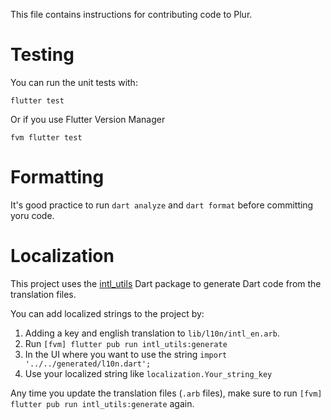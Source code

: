 This file contains instructions for contributing code to Plur.

# Testing

You can run the unit tests with:
```
flutter test
```

Or if you use Flutter Version Manager

```
fvm flutter test
```

# Formatting

It's good practice to run `dart analyze` and `dart format` before committing yoru code.

# Localization

This project uses the [intl_utils](https://pub.dev/packages/intl_utils) Dart package to generate Dart code from the translation files. 


You can add localized strings to the project by:
1. Adding a key and english translation to `lib/l10n/intl_en.arb`.
2. Run `[fvm] flutter pub run intl_utils:generate`
3. In the UI where you want to use the string `import '../../generated/l10n.dart';`
4. Use your localized string like `localization.Your_string_key`

Any time you update the translation files (`.arb` files), make sure to run `[fvm] flutter pub run intl_utils:generate` again.